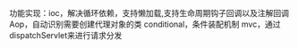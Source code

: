 功能实现：ioc，解决循环依赖，支持懒加载,支持生命周期钩子回调以及注解回调
        Aop，自动识别需要创建代理对象的类
        conditional，条件装配机制
        mvc，通过dispatchServlet来进行请求分发